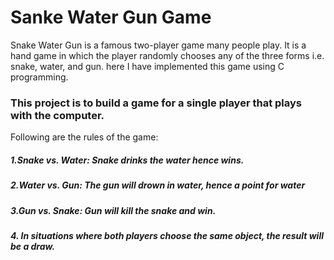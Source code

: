 # Sanke Water Gun Game

Snake Water Gun is a famous two-player game many people play. It is a hand game in which the player randomly chooses any of the three forms i.e. snake, water, and gun. here I have implemented this game using C programming.

### This project is to build a game for a single player that plays with the computer.
Following are the rules of the game:

##### 1.Snake vs. Water: Snake drinks the water hence wins.
##### 2.Water vs. Gun: The gun will drown in water, hence a point for water
##### 3.Gun vs. Snake: Gun will kill the snake and win.
##### 4. In situations where both players choose the same object, the result will be a draw.



